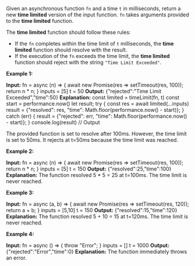 Given an asynchronous function `fn` and a time  `t` in milliseconds, return a new **time limited** version of the input function.  `fn`  takes arguments provided to the **time limited** function.

The  **time limited**  function should follow these rules:

-   If the  `fn`  completes within the time limit of  `t`  milliseconds, the  **time limited**  function should resolve with the result.
-   If the execution of the  `fn`  exceeds the time limit, the  **time limited**  function should reject with the string  `"Time Limit Exceeded"`.

**Example 1:**

**Input:** 
fn = async (n) => { 
  await new Promise(res => setTimeout(res, 100)); 
  return n * n; 
}
inputs = [5]
t = 50
**Output:** {"rejected":"Time Limit Exceeded","time":50}
**Explanation:**
const limited = timeLimit(fn, t)
const start = performance.now()
let result;
try {
   const res = await limited(...inputs)
   result = {"resolved": res, "time": Math.floor(performance.now() - start)};
} catch (err) {
   result = {"rejected": err, "time": Math.floor(performance.now() - start)};
}
console.log(result) // Output

The provided function is set to resolve after 100ms. However, the time limit is set to 50ms. It rejects at t=50ms because the time limit was reached.

**Example 2:**

**Input:** 
fn = async (n) => { 
  await new Promise(res => setTimeout(res, 100)); 
  return n * n; 
}
inputs = [5]
t = 150
**Output:** {"resolved":25,"time":100}
**Explanation:**
The function resolved 5 * 5 = 25 at t=100ms. The time limit is never reached.

**Example 3:**

**Input:** 
fn = async (a, b) => { 
  await new Promise(res => setTimeout(res, 120)); 
  return a + b; 
}
inputs = [5,10]
t = 150
**Output:** {"resolved":15,"time":120}
**Explanation:**
​​​​The function resolved 5 + 10 = 15 at t=120ms. The time limit is never reached.

**Example 4:**

**Input:** 
fn = async () => { 
  throw "Error";
}
inputs = []
t = 1000
**Output:** {"rejected":"Error","time":0}
**Explanation:**
The function immediately throws an error.
